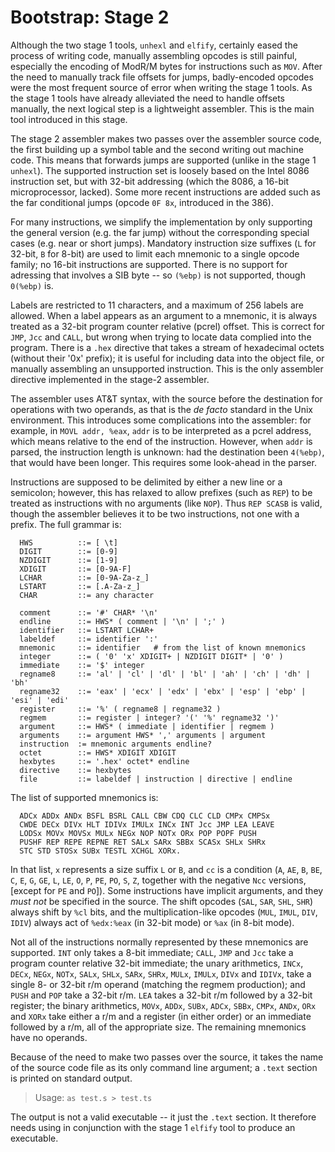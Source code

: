 # Bootstrap: Stage 2

Although the two stage 1 tools, `unhexl` and `elfify`, certainly eased the
process of writing code, manually assembling opcodes is still painful,
especially the encoding of ModR/M bytes for instructions such as `MOV`.
After the need to manually track file offsets for jumps, badly-encoded 
opcodes were the most frequent source of error when writing the stage 1
tools.  As the stage 1 tools have already alleviated the need to 
handle offsets manually, the next logical step is a lightweight 
assembler.  This is the main tool introduced in this stage.

The stage 2 assembler makes two passes over the assembler source code, 
the first building up a symbol table and the second writing out machine 
code.  This means that forwards jumps are supported (unlike in the stage
1 `unhexl`).  The supported instruction set is loosely based on the Intel
8086 instruction set, but with 32-bit addressing (which the 8086, a
16-bit microprocessor, lacked).  Some more recent instructions are added
such as the far conditional jumps (opcode `0F 8x`, introduced in the 386).

For many instructions, we simplify the implementation by only supporting
the general version (e.g.  the far jump) without the corresponding
special cases (e.g. near or short jumps).  Mandatory instruction size
suffixes (`L` for 32-bit, `B` for 8-bit) are used to limit each mnemonic to
a single opcode family; no 16-bit instructions are supported.  There is
no support for adressing that involves a SIB byte -- so `(%ebp)` is not
supported, though `0(%ebp)` is.

Labels are restricted to 11 characters, and a maximum of 256 labels are
allowed.  When a label appears as an argument to a mnemonic, it is 
always treated as a 32-bit program counter relative (pcrel) offset.
This is correct for `JMP`, `Jcc` and `CALL`, but wrong when trying to locate
data complied into the program.  There is a `.hex` directive that takes a
stream of hexadecimal octets (without their '0x' prefix); it is useful
for including data into the object file, or manually assembling an
unsupported instruction.  This is the only assembler directive
implemented in the stage-2 assembler.

The assembler uses AT&T syntax, with the source before the destination
for operations with two operands, as that is the *de facto* standard in
the Unix environment.  This introduces some complications into the 
assembler: for example, in `MOVL addr, %eax`, `addr` is to be interpreted
as a pcrel address, which means relative to the end of the instruction.
However, when `addr` is parsed, the instruction length is unknown: 
had the destination been `4(%ebp)`, that would have been longer.  This 
requires some look-ahead in the parser.

Instructions are supposed to be delimited by either a new line or a 
semicolon; however, this has relaxed to allow prefixes (such as `REP`) to 
be treated as instructions with no arguments (like `NOP`).  Thus 
`REP SCASB` is valid, though the assembler believes it to be two 
instructions, not one with a prefix.  The full grammar is:

```ebnf
  HWS          ::= [ \t]
  DIGIT        ::= [0-9]
  NZDIGIT      ::= [1-9]
  XDIGIT       ::= [0-9A-F]
  LCHAR        ::= [0-9A-Za-z_]
  LSTART       ::= [.A-Za-z_]
  CHAR         ::= any character

  comment      ::= '#' CHAR* '\n'
  endline      ::= HWS* ( comment | '\n' | ';' )
  identifier   ::= LSTART LCHAR+
  labeldef     ::= identifier ':'
  mnemonic     ::= identifier   # from the list of known mnemonics
  integer      ::= ( '0' 'x' XDIGIT+ | NZDIGIT DIGIT* | '0' )
  immediate    ::= '$' integer
  regname8     ::= 'al' | 'cl' | 'dl' | 'bl' | 'ah' | 'ch' | 'dh' | 'bh'
  regname32    ::= 'eax' | 'ecx' | 'edx' | 'ebx' | 'esp' | 'ebp' | 'esi' | 'edi'
  register     ::= '%' ( regname8 | regname32 )
  regmem       ::= register | integer? '(' '%' regname32 ')'
  argument     ::= HWS* ( immediate | identifier | regmem )
  arguments    ::= argument HWS* ',' arguments | argument
  instruction  := mnemonic arguments endline?
  octet        ::= HWS* XDIGIT XDIGIT
  hexbytes     ::= '.hex' octet* endline
  directive    ::= hexbytes
  file         ::= labeldef | instruction | directive | endline
```

The list of supported mnemonics is:

```
  ADCx ADDx ANDx BSFL BSRL CALL CBW CDQ CLC CLD CMPx CMPSx 
  CWDE DECx DIVx HLT IDIVx IMULx INCx INT Jcc JMP LEA LEAVE
  LODSx MOVx MOVSx MULx NEGx NOP NOTx ORx POP POPF PUSH
  PUSHF REP REPE REPNE RET SALx SARx SBBx SCASx SHLx SHRx
  STC STD STOSx SUBx TESTL XCHGL XORx.
```

In that list, `x` represents a size suffix `L` or `B`, and `cc` is a
condition (`A`, `AE`, `B`, `BE`, `C`, `E`, `G`, `GE`, `L`, `LE`, `O`, `P`, 
`PE`, `PO`, `S`, `Z`, together with the negative `Ncc` versions, 
[except for `PE` and `PO`]).  Some instructions have implicit arguments,
and they *must not* be specified in the source.  The shift opcodes
(`SAL`, `SAR`, `SHL`, `SHR`) always shift by `%cl` bits, and the
multiplication-like opcodes (`MUL`, `IMUL`, `DIV`, `IDIV`) 
always act of `%edx:%eax` (in 32-bit mode) or `%ax` (in 8-bit mode).

Not all of the instructions normally represented by these mnemonics are 
supported.  `INT` only takes a 8-bit immediate; `CALL`, `JMP` and `Jcc`
take a program counter relative 32-bit immediate; the unary arithmetics,
`INCx`, `DECx`, `NEGx`, `NOTx`, `SALx`, `SHLx`, `SARx`, `SHRx`, `MULx`, 
`IMULx`, `DIVx` and `IDIVx`, take a single 8- or 32-bit r/m operand
(matching the regmem production); and `PUSH` and `POP` take a 32-bit
r/m.  `LEA` takes a 32-bit r/m followed by a 32-bit register; the binary
arithmetics, `MOVx`, `ADDx`, `SUBx`, `ADCx`, `SBBx`, `CMPx`, `ANDx`,
`ORx` and `XORx` take either a r/m and a register (in either order)
or an immediate followed by a r/m, all of the appropriate size.  The
remaining mnemonics have no operands.

Because of the need to make two passes over the source, it takes the
name of the source code file as its only command line argument; a
`.text` section is printed on standard output.

> Usage: `as test.s > test.ts`

The output is not a valid executable -- it just the `.text` section.  It
therefore needs using in conjunction with the stage 1 `elfify` tool to
produce an executable.
